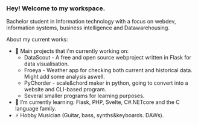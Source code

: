 ### Hey! Welcome to my workspace.

Bachelor student in Information technology with a focus on webdev, information systems, business intelligence and Datawarehousing.

About my current works:
- 🔭 Main projects that i'm currently working on: 
    * DataScout - A free and open source webproject written in Flask for data visualisation.
    * Froeya - Weather app for checking both current and historical data.  Might add some analysis aswell.
    * PyChorder - scale&chord maker in python, going to convert into a website and CLI-based program.
    * Several smaller programs for learning purposes.
- 🌱 I’m currently learning: Flask, PHP, Svelte, C#.NETcore and the C language family.
- ⚡ Hobby Musician (Guitar, bass, synths&keyboards. DAWs).
